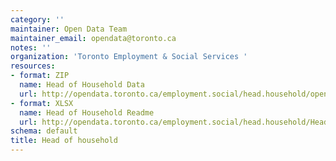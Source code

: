 ```yaml
---
category: ''
maintainer: Open Data Team
maintainer_email: opendata@toronto.ca
notes: ''
organization: 'Toronto Employment & Social Services '
resources:
- format: ZIP
  name: Head of Household Data
  url: http://opendata.toronto.ca/employment.social/head.household/opendata_tess_ow.zip
- format: XLSX
  name: Head of Household Readme
  url: http://opendata.toronto.ca/employment.social/head.household/HeadOfHousehold_Readme.xlsx
schema: default
title: Head of household
---
```

